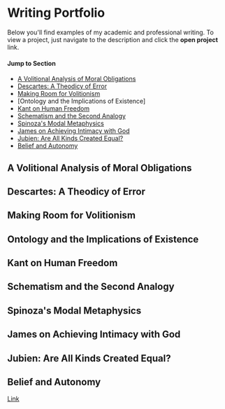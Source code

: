 # Writing Portfolio
Below you'll find examples of my academic and professional writing. To view a project, just navigate to the description and click the **open project** link.

#### Jump to Section
- [A Volitional Analysis of Moral Obligations](#a-volitional-analysis-of-moral-obligations)
- [Descartes: A Theodicy of Error](#descartes-a-theology-of-error)
- [Making Room for Volitionism](#making-room-for-volitionism)
- [Ontology and the Implications of Existence]
- [Kant on Human Freedom](#kant-on-human-freedom)
- [Schematism and the Second Analogy](#schematism-and-the-second-analogy)
- [Spinoza's Modal Metaphysics](#spinozas-modal-metaphysics)
- [James on Achieving Intimacy with God](#james-on-achieving-intimacy-with-god)
- [Jubien: Are All Kinds Created Equal?](#jubien-are-all-kinds-created-equal)
- [Belief and Autonomy](#belief-and-autonomy)

## A Volitional Analysis of Moral Obligations



## Descartes: A Theodicy of Error



## Making Room for Volitionism



## Ontology and the Implications of Existence



## Kant on Human Freedom



## Schematism and the Second Analogy



## Spinoza's Modal Metaphysics



## James on Achieving Intimacy with God



## Jubien: Are All Kinds Created Equal?



## Belief and Autonomy

[Link](jaxgoodlabs.github.io/patrick-campbell-portfolio/Writings/)
